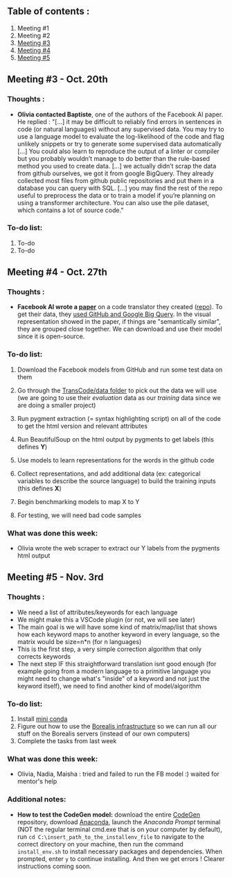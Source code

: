 ## Table of contents :
1. Meeting #1
2. Meeting #2
3. [Meeting #3](https://github.com/Olivia-Chen-Xu/Programmarly/blob/main/project_journal.md#meeting-3---oct-20th)
4. [Meeting #4](https://github.com/Olivia-Chen-Xu/Programmarly/blob/main/project_journal.md#meeting-4---oct-27th)
5. [Meeting #5](https://github.com/Olivia-Chen-Xu/Programmarly/blob/main/project_journal.md#meeting-5---nov-3rd)

## Meeting #3 - Oct. 20th

### Thoughts : 
- **Olivia contacted Baptiste**, one of the authors of the Facebook AI paper. He replied : "[...] it may be difficult to reliably find errors in sentences in code (or natural languages) without any supervised data. You may try to use a language model to evaluate the log-likelihood of the code and flag unlikely snippets or try to generate some supervised data automatically [...] You could also learn to reproduce the output of a linter or compiler but you probably wouldn’t manage to do better than the rule-based method you used to create data. [...] we actually didn’t scrap the data from github ourselves, we got it from google BigQuery. They already collected most files from github public repositories and put them in a database you can query with SQL. [...] you may find the rest of the repo useful to preprocess the data or to train a model if you’re planning on using a transformer architecture. You can also use the pile dataset, which contains a lot of source code."
 
 ### To-do list:
 1) To-do
 2) To-do

## Meeting #4 - Oct. 27th

### Thoughts : 
- **Facebook AI wrote a [paper](https://ai.facebook.com/blog/deep-learning-to-translate-between-programming-languages/)** on a code translator they created ([repo](https://github.com/facebookresearch/TransCoder)). To get their data, they [used GitHub and Google Big Query](https://github.com/facebookresearch/CodeGen/blob/main/docs/googlebigquery.md). In the visual representation showed in the paper, if things are "semantically similar", they are grouped close together. We can download and use their model since it is open-source.
 
 ### To-do list:
 1) Download the Facebook models from GitHub and run some test data on them 
 2) Go through the [TransCode/data folder](https://github.com/facebookresearch/TransCoder/tree/main/data) to pick out the data we will use (we are going to use their *evaluation* data as our *training* data since we are doing a smaller project)

 3) Run pygment extraction (= syntax highlighting script) on all of the code to get the html version and relevant attributes 
 4) Run BeautifulSoup on the html output by pygments to get labels (this defines **Y**)

 5) Use models to learn representations for the words in the github code
 6) Collect representations, and add additional data (ex: categorical variables to describe the source language) to build the training inputs (this defines **X**)

 7) Begin benchmarking models to map X to Y
 8) For testing, we will need bad code samples

 ### What was done this week:
 - Olivia wrote the web scraper to extract our Y labels from the pygments html output

## Meeting #5 - Nov. 3rd

### Thoughts : 
- We need a list of attributes/keywords for each language
- We might make this a VSCode plugin (or not, we will see later)
- The main goal is we will have some kind of matrix/map/list that shows how each keyword maps to another keyword in every language, so the matrix would be size=n*n (for n languages)
- This is the first step, a very simple correction algorithm that only corrects keywords
- The next step IF this straightforward translation isnt good enough (for example going from a modern language to a primitive language you might need to change what's "inside" of a keyword and not just the keyword itself), we need to find another kind of model/algorithm 
 
 ### To-do list:
 1) Install [mini conda](https://docs.conda.io/en/latest/miniconda.html) 
 2) Figure out how to use the [Borealis infrastructure](https://www.notion.so/On-boarding-to-Borealis-Infrastructure-a43b0a9512054b52882e1d5b446f0ec6) so we can run all our stuff on the Borealis servers (instead of our own computers)
 3) Complete the tasks from last week

 ### What was done this week:
 - Olivia, Nadia, Maisha : tried and failed to run the FB model :) waited for mentor's help


 ### Additional notes:
 - **How to test the CodeGen model:** download the entire [CodeGen](https://github.com/facebookresearch/CodeGen) repository, download [Anaconda](https://www.anaconda.com/products/individual#Downloads), launch the *Anaconda Prompt* terminal (NOT the regular terminal cmd.exe that is on your computer by default), run `cd C:\insert_path_to_the_installenv_file` to navigate to the correct directory on your machine, then run the command `install_env.sh` to install necessary packages and dependencies. When prompted, enter `y` to continue installing. And then we get errors ! Clearer instructions coming soon.
